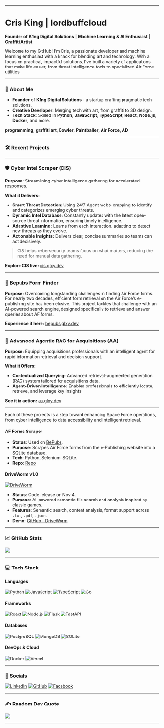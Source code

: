 
---

# **Cris King | lordbuffcloud**

**Founder of K1ng Digital Solutions** | **Machine Learning & AI Enthusiast** | **Graffiti Artist**

Welcome to my GitHub! I’m Cris, a passionate developer and machine learning enthusiast with a knack for blending art and technology. With a focus on practical, impactful solutions, I’ve built a variety of applications that make life easier, from threat intelligence tools to specialized Air Force utilities. 

---

### 🚀 **About Me**
- **Founder** of **K1ng Digital Solutions** - a startup crafting pragmatic tech solutions.
- **Creative Developer**: Merging tech with art, from graffiti to 3D design.
- **Tech Stack**: Skilled in **Python**, **JavaScript**, **TypeScript**, **React**, **Node.js**, **Docker**, and more.

**programming**, **graffiti art**, **Bowler**, **Paintballer**, **Air Force, AD** 

---

### 🛠️ **Recent Projects**


---

### :shield: **Cyber Intel Scraper (CIS)**

**Purpose:** Streamlining cyber intelligence gathering for accelerated responses.

**What it Delivers:**
- **Smart Threat Detection:** Using 24/7 Agent webs-crapping to identify and categorizes emerging cyber threats.
- **Dynamic Intel Database:** Constantly updates with the latest open-source threat information, ensuring timely intelligence.
- **Adaptive Learning:** Learns from each interaction, adapting to detect new threats as they evolve.
- **Actionable Insights:** Delivers clear, concise summaries so teams can act decisively.

> CIS helps cybersecurity teams focus on what matters, reducing the need for manual data gathering.

**Explore CIS live:** [cis.glxy.dev](https://cis.glxy.dev)

---

### :page_facing_up: **Bepubs Form Finder**

**Purpose:** Overcoming longstanding challenges in finding Air Force forms.  
For nearly two decades, efficient form retrieval on the Air Force’s e-publishing site has been elusive. This project tackles that challenge with an AI-powered search engine, designed specifically to retrieve and answer queries about AF forms.

**Experience it here:** [bepubs.glxy.dev](https://bepubs.glxy.dev)

---

### :robot: **Advanced Agentic RAG for Acquisitions (AA)**

**Purpose:** Equipping acquisitions professionals with an intelligent agent for rapid information retrieval and decision support.

**What it Offers:**
- **Contextualized Querying:** Advanced retrieval-augmented generation (RAG) system tailored for acquisitions data.
- **Agent-Driven Intelligence:** Enables professionals to efficiently locate, retrieve, and leverage key insights.
  
**See it in action:** [aa.glxy.dev](https://aa.glxy.dev)

---

Each of these projects is a step toward enhancing Space Force operations, from cyber intelligence to data accessibility and intelligent retrieval.

#### **AF Forms Scraper**
- **Status**: Used on [BePubs](https://bepubs.glxy.dev).
- **Purpose**: Scrapes Air Force forms from the e-Publishing website into a SQLite database.
- **Tech**: Python, Selenium, SQLite.
- **Repo**: [Repo](https://github.com/lordbuffcloud/af_forms_scraper)

#### **DriveWorm v1.0**
[![DriveWorm](https://glxy.dev/driveworm.png)](https://github.com/lordbuffcloud/DriveWorm)

- **Status**: Code release on Nov 4.
- **Purpose**: AI-powered semantic file search and analysis inspired by classic games.
- **Features**: Semantic search, content analysis, format support across `.txt`, `.pdf`, `.json`.
- **Demo**: [GitHub - DriveWorm](https://github.com/lordbuffcloud/DriveWorm)

---

### 📈 **GitHub Stats**
![](https://github-readme-stats.vercel.app/api?username=lordbuffcloud&theme=dark&hide_border=false&include_all_commits=false&count_private=false)<br/>

---

### 💻 **Tech Stack**
#### Languages
![Python](https://img.shields.io/badge/Python-%233776AB.svg?style=for-the-badge&logo=python&logoColor=white)
![JavaScript](https://img.shields.io/badge/JavaScript-%23F7DF1E.svg?style=for-the-badge&logo=javascript&logoColor=black)
![TypeScript](https://img.shields.io/badge/TypeScript-%23007ACC.svg?style=for-the-badge&logo=typescript&logoColor=white)
![Go](https://img.shields.io/badge/Go-%2300ADD8.svg?style=for-the-badge&logo=go&logoColor=white)

#### Frameworks
![React](https://img.shields.io/badge/React-%2320232A.svg?style=for-the-badge&logo=react&logoColor=%2361DAFB)
![Node.js](https://img.shields.io/badge/Node.js-%23339933.svg?style=for-the-badge&logo=nodedotjs&logoColor=white)
![Flask](https://img.shields.io/badge/Flask-%23000000.svg?style=for-the-badge&logo=flask&logoColor=white)
![FastAPI](https://img.shields.io/badge/FastAPI-%2300C7B7.svg?style=for-the-badge&logo=fastapi&logoColor=white)

#### Databases
![PostgreSQL](https://img.shields.io/badge/PostgreSQL-%23316192.svg?style=for-the-badge&logo=postgresql&logoColor=white)
![MongoDB](https://img.shields.io/badge/MongoDB-%2347A248.svg?style=for-the-badge&logo=mongodb&logoColor=white)
![SQLite](https://img.shields.io/badge/SQLite-%2307405E.svg?style=for-the-badge&logo=sqlite&logoColor=white)

#### DevOps & Cloud
![Docker](https://img.shields.io/badge/Docker-%230db7ed.svg?style=for-the-badge&logo=docker&logoColor=white)
![Vercel](https://img.shields.io/badge/Vercel-%23000000.svg?style=for-the-badge&logo=vercel&logoColor=white)

---

### 🔗 **Socials**
[![LinkedIn](https://img.shields.io/badge/LinkedIn-%230077B5.svg?style=flat&logo=linkedin&logoColor=white)](https://linkedin.com/in/cristopher-king-baa981272) 
[![GitHub](https://img.shields.io/badge/GitHub-%23121011.svg?style=flat&logo=github&logoColor=white)](https://github.com/lordbuffcloud) 
[![Facebook](https://img.shields.io/badge/Facebook-%231877F2.svg?style=flat&logo=facebook&logoColor=white)](https://facebook.com/occultmystagogue) 

---

### ✍️ **Random Dev Quote**
![](https://quotes-github-readme.vercel.app/api?type=horizontal&theme=merko)

---

